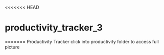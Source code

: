<<<<<<< HEAD
# productivity_tracker_3
=======
﻿Productivity Tracker
click into productivity folder to access full picture
